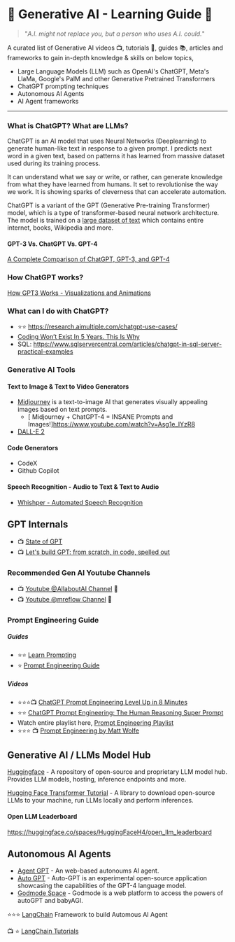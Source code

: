 # :brain: Generative AI - Learning Guide :robot:
> "_A.I. might not replace you, but a person who uses A.I. could._"

A curated list of Generative AI videos :tv:, tutorials :notebook:, guides :books:, articles and frameworks to gain in-depth knowledge & skills on below topics,
- Large Language Models (LLM) such as OpenAI's ChatGPT, Meta's LlaMa, Google's PalM and other Generative Pretrained Transformers
- ChatGPT prompting techniques
- Autonomous AI Agents 
- AI Agent frameworks
---
### What is ChatGPT? What are LLMs?
ChatGPT is an AI model that uses Neural Networks (Deeplearning) to generate human-like text in response to a given prompt. I predicts next word in a given text, based on patterns it has learned from massive dataset used during its training process. 

It can understand what we say or write, or rather, can generate knowledge from what they have learned from humans. It set to revolutionise the way we work.
It is showing sparks of cleverness that can accelerate automation.

ChatGPT is a variant of the GPT (Generative Pre-training Transformer) model, which is a type of transformer-based neural network architecture.
The model is trained on a [large dataset of text](https://en.wikipedia.org/wiki/GPT-3) which contains entire internet, books, Wikipedia and more.

#### GPT-3 Vs. ChatGPT Vs. GPT-4
[A Complete Comparison of ChatGPT, GPT-3, and GPT-4](https://simplified.com/blog/ai-writing/chatgpt-vs-gpt-3/)

### How ChatGPT works?
[How GPT3 Works - Visualizations and Animations](https://jalammar.github.io/how-gpt3-works-visualizations-animations/)

### What can I do with ChatGPT?
- :star::star: https://research.aimultiple.com/chatgpt-use-cases/
- [Coding Won’t Exist In 5 Years. This Is Why](https://javascript.plainenglish.io/coding-wont-exist-in-5-years-this-is-why-6da748ba676c)
- SQL: https://www.sqlservercentral.com/articles/chatgpt-in-sql-server-practical-examples

### Generative AI Tools

#### Text to Image & Text to Video Generators
- [Midjourney](https://www.midjourney.com/showcase/recent/) is a text-to-image AI that generates visually appealing images based on text prompts.
  - [ Midjourney + ChatGPT-4 = INSANE Prompts and Images!]https://www.youtube.com/watch?v=Asg1e_IYzR8
- [DALL-E 2](https://openai.com/dall-e-2)

#### Code Generators
- CodeX
- Github Copilot

#### Speech Recognition - Audio to Text & Text to Audio
- [Whishper - Automated Speech Recognition](https://openai.com/research/whisper)

## GPT Internals
- :tv: [State of GPT](https://www.youtube.com/watch?v=bZQun8Y4L2A)
- :tv: [Let's build GPT: from scratch, in code, spelled out](https://youtu.be/kCc8FmEb1nY)

### Recommended Gen AI Youtube Channels
- :tv: [Youtube @AllaboutAI Channel](https://www.youtube.com/@AllAboutAI/videos) 🌟
- :tv: [Youtube @mreflow Channel](https://www.youtube.com/@mreflow/videos) 🌠

### Prompt Engineering Guide
##### Guides
- :star::star: [Learn Prompting](https://learnprompting.org/docs/intro)
- :star: [Prompt Engineering Guide](https://www.promptingguide.ai/)
##### Videos
- :star::star::star::tv: [ChatGPT Prompt Engineering Level Up in 8 Minutes](https://www.youtube.com/watch?v=Qos2rG3zVAM)
- :star::star: [ChatGPT Prompt Engineering: The Human Reasoning Super Prompt ](https://www.youtube.com/watch?v=S4GfRQ9zIj4)
- Watch entire playlist here, [Prompt Engineering Playlist](https://www.youtube.com/watch?v=S4GfRQ9zIj4&list=PL6o08pkcQol7-TlFJl05pEEp4hw418DmM)
- :star::star::star: :tv: [Prompt Engineering by Matt Wolfe](https://www.youtube.com/watch?v=pc8ftlzB2D0)

## Generative AI / LLMs Model Hub 
[Huggingface](https://huggingface.co/) - A repository of open-source and proprietary LLM model hub. Provides LLM models, hosting, inference endpoints and more.

[Hugging Face Transformer Tutorial](https://huggingface.co/learn/nlp-course/chapter2/1?fw=pt) - A library to download open-source LLMs to your machine, run LLMs locally and perform inferences.
#### Open LLM Leaderboard
https://huggingface.co/spaces/HuggingFaceH4/open_llm_leaderboard

## Autonomous AI Agents
- [Agent GPT](https://agentgpt.reworkd.ai/) - An web-based autonoums AI agent.
- [Auto GPT](https://github.com/Significant-Gravitas/Auto-GPT) - Auto-GPT is an experimental open-source application showcasing the capabilities of the GPT-4 language model.
- [Godmode Space](https://godmode.space/) - Godmode is a web platform to access the powers of autoGPT and babyAGI.

:star::star::star: [LangChain](https://python.langchain.com/en/latest/index.html) Framework to build Automous AI Agent

:tv: :star: [LangChain Tutorials](https://www.youtube.com/@lucidateAI)
